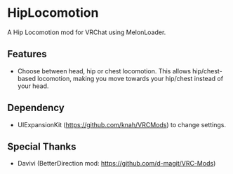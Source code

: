 # HipLocomotion
A Hip Locomotion mod for VRChat using MelonLoader.

## Features
- Choose between head, hip or chest locomotion. This allows hip/chest-based locomotion, making you move towards your hip/chest instead of your head.

## Dependency
- UIExpansionKit (https://github.com/knah/VRCMods) to change settings.

## Special Thanks
- Davivi (BetterDirection mod: https://github.com/d-magit/VRC-Mods)

